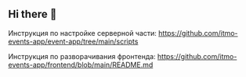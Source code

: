 ## Hi there 👋

Инструкция по настройке серверной части: https://github.com/itmo-events-app/event-app/tree/main/scripts

Инструкция по разворачивания фронтенда: https://github.com/itmo-events-app/frontend/blob/main/README.md
